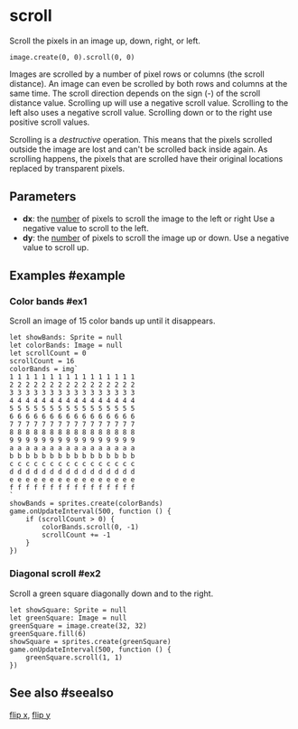 # scroll

Scroll the pixels in an image up, down, right, or left.

```sig
image.create(0, 0).scroll(0, 0)
```

Images are scrolled by a number of pixel rows or columns (the scroll distance). An image can even be scrolled by both rows and columns at the same time. The scroll direction depends on the sign (-) of the scroll distance value. Scrolling up will use a negative scroll value. Scrolling to the left also uses a negative scroll value. Scrolling down or to the right use positive scroll values.

Scrolling is a _destructive_ operation. This means that the pixels scrolled outside the image are lost and can't be scrolled back inside again. As scrolling happens, the pixels that are scrolled have their original locations replaced by transparent pixels.

## Parameters

* **dx**: the [number](/types/number) of pixels to scroll the image to the left or right Use a negative value to scroll to the left.
* **dy**: the [number](/types/number) of pixels to scroll the image up or down. Use a negative value to scroll up.

## Examples #example

### Color bands #ex1

Scroll an image of 15 color bands up until it disappears.

```blocks
let showBands: Sprite = null
let colorBands: Image = null
let scrollCount = 0
scrollCount = 16
colorBands = img`
1 1 1 1 1 1 1 1 1 1 1 1 1 1 1 1 
2 2 2 2 2 2 2 2 2 2 2 2 2 2 2 2 
3 3 3 3 3 3 3 3 3 3 3 3 3 3 3 3 
4 4 4 4 4 4 4 4 4 4 4 4 4 4 4 4 
5 5 5 5 5 5 5 5 5 5 5 5 5 5 5 5 
6 6 6 6 6 6 6 6 6 6 6 6 6 6 6 6 
7 7 7 7 7 7 7 7 7 7 7 7 7 7 7 7 
8 8 8 8 8 8 8 8 8 8 8 8 8 8 8 8 
9 9 9 9 9 9 9 9 9 9 9 9 9 9 9 9 
a a a a a a a a a a a a a a a a 
b b b b b b b b b b b b b b b b 
c c c c c c c c c c c c c c c c 
d d d d d d d d d d d d d d d d 
e e e e e e e e e e e e e e e e 
f f f f f f f f f f f f f f f f 
`
showBands = sprites.create(colorBands)
game.onUpdateInterval(500, function () {
    if (scrollCount > 0) {
        colorBands.scroll(0, -1)
        scrollCount += -1
    }
})
```

### Diagonal scroll #ex2

Scroll a green square diagonally down and to the right.

```blocks
let showSquare: Sprite = null
let greenSquare: Image = null
greenSquare = image.create(32, 32)
greenSquare.fill(6)
showSquare = sprites.create(greenSquare)
game.onUpdateInterval(500, function () {
    greenSquare.scroll(1, 1)
})
```

## See also #seealso

[flip x](/reference/images/image/flip-x),
[flip y](/reference/images/image/flip-y)